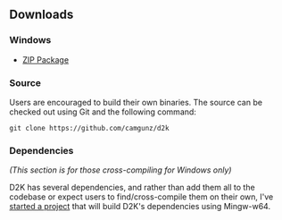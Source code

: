 ## Downloads

### Windows

  * [ZIP Package](http://static.totaltrash.org/d2k/d2k.zip)

### Source

Users are encouraged to build their own binaries. The source can be checked out
using Git and the following command:

    git clone https://github.com/camgunz/d2k

### Dependencies

_(This section is for those cross-compiling for Windows only)_

D2K has several dependencies, and rather than add them all to the codebase or
expect users to find/cross-compile them on their own, I've [started a
project](https://github.com/camgunz/mingw64-builds) that will build D2K's
dependencies using Mingw-w64.

